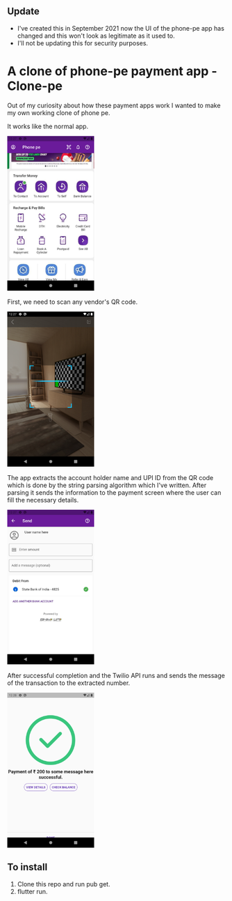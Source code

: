 ## Update
 - I've created this in September 2021 now the UI of the phone-pe app has changed and this won't look as legitimate as it used to.
 - I'll not be updating this for security purposes.

# A clone of phone-pe payment app - Clone-pe

Out of my curiosity about how these payment apps work I wanted to make my own working clone of phone pe.

It works like the normal app.

<img src="screenshots/Screenshot_1651517839.png" width="200">

First, we need to scan any vendor's QR code.

<img src="screenshots/Screenshot_1651517851.png" width="200">

The app extracts the account holder name and UPI ID from the QR code which is done by the string parsing algorithm which I've written.
After parsing it sends the information to the payment screen where the user can fill the necessary details.

<img src="screenshots/Screenshot_1651517872.png" width="200">

After successful completion and the Twilio API runs and sends the message of the transaction to the extracted number.

<img src="screenshots/Screenshot_1651517892.png" width="200">

## To install

1. Clone this repo and run pub get.
2. flutter run. 
